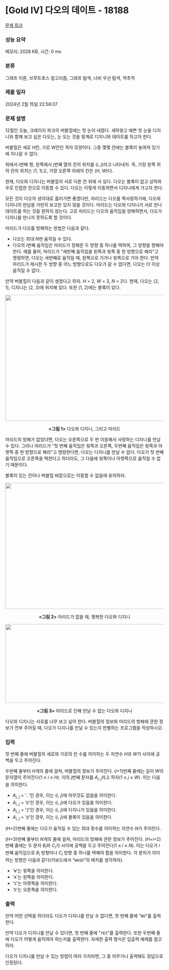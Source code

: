 # [Gold IV] 다오의 데이트 - 18188 

[문제 링크](https://www.acmicpc.net/problem/18188) 

### 성능 요약

메모리: 2028 KB, 시간: 0 ms

### 분류

그래프 이론, 브루트포스 알고리즘, 그래프 탐색, 너비 우선 탐색, 역추적

### 제출 일자

2024년 2월 15일 22:56:07

### 문제 설명

<p>12월인 오늘, 크레이지 파크의 버블힐에는 첫 눈이 내렸다. 새하얗고 예쁜 첫 눈을 디지니와 함께 보고 싶은 다오는, 눈 오는 것을 핑계로 디지니와 데이트를 하고자 한다.</p>

<p>버블힐은 세로 <em>H</em>칸, 가로 <em>W</em>칸인 격자 모양이다. 그중 몇몇 칸에는 블록이 놓여져 있기에 지나갈 수 없다.</p>

<p>위에서 <em>i</em>번째 행, 왼쪽에서 <em>j</em>번째 열의 칸의 위치를 (<em>i</em>, <em>j</em>)라고 나타내자. 즉, 가장 왼쪽 위의 칸의 위치는 (1, 1)고, 가장 오른쪽 아래의 칸은 (<em>H</em>, <em>W</em>)다.</p>

<p>현재, 다오와 디지니는 버블힐의 서로 다른 칸 위에 서 있다. 다오는 블록이 없고 상하좌우로 인접한 칸으로 이동할 수 있다. 다오는 이렇게 이동하면서 디지니에게 가고자 한다.</p>

<p>모든 것이 다오의 생각대로 흘러가면 좋겠다만, 마리드는 다오를 짝사랑하기에, 다오와 디지니의 만남을 가만히 보고만 있지 않을 것이다. 마리드는 다오와 디지니가 서로 만나 데이트를 하는 것을 원하지 않는다. 고로 마리드는 다오의 움직임을 방해하면서, 다오가 디지니를 만나지 못하도록 할 것이다.</p>

<p>마리드가 다오를 방해하는 방법은 다음과 같다.</p>

<ul>
	<li>다오는 최대 <em>N</em>번 움직일 수 있다.</li>
	<li>다오의 <em>i</em>번째 움직임은 마리드가 정해준 두 방향 중 하나를 택하여, 그 방향을 향해야 한다. 예를 들어, 마리드가 "세번째 움직임을 왼쪽과 윗쪽 중 한 방향으로 해라"고 명령하면, 다오는 세번째로 움직일 때, 왼쪽으로 가거나 윗쪽으로 가야 한다. 만약 마리드가 제시한 두 방향 중 어느 방향으로도 다오가 갈 수 없다면, 다오는 더 이상 움직일 수 없다.</li>
</ul>

<p>만약 버블힐이 다음과 같이 생겼다고 하자. <em>H</em> = 2, <em>W</em> = 3, <em>N</em> = 2다. 현재, 다오는 (2, 1), 디지니는 (2, 3)에 위치해 있다. 또한 (1, 2)에는 블록이 있다.</p>

<p style="text-align: center;"><img alt="" src="" style="height: 400px; width: 670px;"></p>

<p style="text-align: center;"><strong><그림 1></strong> 다오와 디지니, 그리고 마리드</p>

<p>마리드의 방해가 없었다면, 다오는 오른쪽으로 두 번 이동해서 사랑하는 디지니를 만날 수 있다. 그러나 마리드가 "첫 번째 움직임은 윗쪽과 오른쪽, 두번째 움직임은 윗쪽과 아랫쪽 중 한 방향으로 해라"고 명령한다면, 다오는 디지니를 만날 수 없다. 다오가 첫 번째 움직임으로 오른쪽을 택한다고 하더라도, 그 다음에 윗쪽이나 아랫쪽으로 움직일 수 없기 때문이다.</p>

<p>블록이 있는 칸이나 버블힐 바깥으로는 이동할 수 없음에 유의하라.</p>

<p style="text-align: center;"><img alt="" src="" style="width: 640px; height: 400px;"></p>

<p style="text-align: center;"><strong><그림 2></strong> 마리드가 없을 때, 행복한 다오와 디지니</p>

<p style="text-align: center;"><img alt="" src="" style="width: 681px; height: 250px;"></p>

<p style="text-align: center;"><strong><그림 3></strong> 마리드로 인해 만날 수 없는 다오와 디지니</p>

<p>다오와 디지니는 서로를 너무 보고 싶어 한다. 버블힐의 정보와 마리드의 방해에 관한 정보가 전부 주어질 때, 다오가 디지니를 만날 수 있는지 판별하는 프로그램을 작성하시오.</p>

### 입력 

 <p>첫 번째 줄에 버블힐의 세로와 가로의 칸 수를 의미하는 두 자연수 <em>H</em>과 <em>W</em>가 사이에 공백을 두고 주어진다.</p>

<p>두번째 줄부터 <em>H</em>개의 줄에 걸쳐, 버블힐의 정보가 주어진다. (<em>i</em>+1)번째 줄에는 길이 <em>W</em>의 문자열이 주어진다(1 ≤ <em>i</em> ≤ <em>H</em>). 이의 <em>j</em>번째 문자를 <em>A</em><sub><em>i</em>, <em>j</em></sub>라고 하자(1 ≤ <i>j</i> ≤ <i>W</i>). 이는 다음을 의미한다.</p>

<ul>
	<li><em>A</em><sub><em>i</em>, <em>j</em></sub> = '<code>.</code>'인 경우, 이는 (<em>i</em>, <em>j</em>)에 아무것도 없음을 의미한다.</li>
	<li><em>A</em><sub><em>i</em>, <em>j</em></sub> = '<code>D</code>'인 경우, 이는 (<em>i</em>, <em>j</em>)에 다오가 있음을 의미한다.</li>
	<li><em>A</em><sub><em>i</em>, <em>j</em></sub> = '<code>Z</code>'인 경우, 이는 (<em>i</em>, <em>j</em>)에 디지니가 있음을 의미한다.</li>
	<li><em>A</em><sub><em>i</em>, <em>j</em></sub> = '<code>@</code>'인 경우, 이는 (<em>i</em>, <em>j</em>)에 블록이 있음을 의미한다.</li>
</ul>

<p>(<em>H</em>+2)번째 줄에는 다오가 움직일 수 있는 최대 횟수를 의미하는 자연수 <em>N</em>가 주어진다.</p>

<p>(<em>H</em>+3)번째 줄부터 <em>N</em>개의 줄에 걸쳐, 마리드의 방해에 관한 정보가 주어진다. (<em>H</em>+<em>i</em>+2)번째 줄에는 두 문자 <em>B<sub>i</sub></em>와 <em>C<sub>i</sub></em>가 사이에 공백을 두고 주어진다(1 ≤ <em>i</em> ≤ <i>N</i>). 이는 다오가 <em>i</em>번째 움직임으로 <em>B<sub>i</sub></em> 방향이나 <em>C<sub>i</sub></em> 방향 중 하나를 택해야 함을 의미한다. 각 문자가 의미하는 방향은 다음과 같다(키보드에서 "<code>WASD</code>"의 배치를 생각하라).</p>

<ul>
	<li>'<code>W</code>'는 윗쪽을 의미한다.</li>
	<li>'<code>A</code>'는 왼쪽을 의미한다.</li>
	<li>'<code>S</code>'는 아랫쪽을 의미한다.</li>
	<li>'<code>D</code>'는 오른쪽을 의미한다.</li>
</ul>

### 출력 

 <p>만약 어떤 선택을 하더라도 다오가 디지니를 만날 수 없다면, 첫 번째 줄에 "<code>NO</code>"를 출력한다.</p>

<p>만약 다오가 디지니를 만날 수 있다면, 첫 번째 줄에 "<code>YES</code>"를 출력한다. 또한 두번째 줄에 다오가 어떻게 움직여야 하는지를 출력한다. 자세한 출력 형식은 입출력 예제를 참고하라.</p>

<p>다오가 디지니를 만날 수 있는 방법이 여러 가지라면, 그 중 아무거나 출력해도 정답으로 인정된다.</p>

